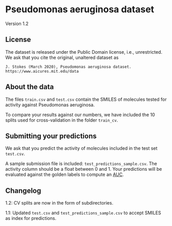 # Pseudomonas aeruginosa dataset

Version 1.2

## License

The dataset is released under the Public Domain license, i.e., unrestricted. We
ask that you cite the original, unaltered dataset as 

```
J. Stokes (March 2020), Pseudomonas aeruginosa dataset.
https://www.aicures.mit.edu/data
```

## About the data

The files `train.csv` and `test.csv` contain the SMILES of molecules tested for
activity against Pseudomonas aeruginosa.

To compare your results against our numbers, we have included the 10 splits used
for cross-validation in the folder `train_cv`.

## Submitting your predictions

We ask that you predict the activity of molecules included in the test set
`test.csv`.

A sample submission file is included: `test_predictions_sample.csv`.  The
activity column should be a float between 0 and 1.  Your predictions will be
evaluated against the golden labels to compute an [AUC](https://github.com/yangkevin2/coronavirus_data/blob/master/scripts/evaluate_auc.py).


## Changelog

1.2: CV splits are now in the form of subdirectories.

1.1: Updated `test.csv` and `test_predictions_sample.csv` to accept SMILES as index for predictions.
